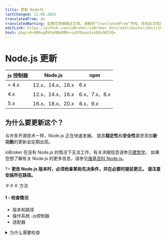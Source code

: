 ```yaml
---
title: 更新 NodeJS
lastChanged: 11.08.2023
translatedFrom: de
translatedWarning: 如果您想编辑此文档，请删除“translatedFrom”字段，否则此文档将再次自动翻译
editLink: https://github.com/ioBroker/ioBroker.docs/edit/master/docs/zh-cn/install/updatenode.md
hash: pGgc+A+dB6ugB5PyKBBdMMv+sp5PBupo1so0DvGNIXQ=
---
```

# Node.js 更新
| js 控制器 | Node.js | npm |
| ------ | ----------- | ------------- |
| < 4.x | 12.x、14.x、16.x | 6.x |
| 4.x | 12.x、14.x、16.x | 6.x、7.x、8.x |
| 5.x | 16.x、18.x、20.x | 8.x、9.x |

## 为什么要更新这个？
与许多开源技术一样，Node.js 正在快速发展。
提高**稳定性**和**安全性**甚至添加**新功能**的更新会定期出现。

ioBroker 在没有 Node.js 的情况下无法工作，有关详细信息请参见[建筑学](https://www.iobroker.net/#de/documentation/basics/architecture.md)。
如果您想了解有关 Node.js 的更多信息，请参见[维基百科 Node.js](https://de.wikipedia.org/wiki/Node.js)。

?> **更改 Node.js 版本时，必须检查某些先决条件，并在必要时提前更正。
请注意安装所在路径。**

＃＃＃ 方法
#### 1 - 检查情况
- 版本和路径
- 操作系统
-js控制器
- 适配器

<details><summary>为什么需要检查</summary>

- 哪个版本，最重要的是安装所在的目录

- 在 Raspi 环境中，甚至经常使用基于“Debian jessie”或“Debian wheezy”的较旧系统。对于他们来说，没有什么比 Nodejs 10 更高的了，如有必要，可以更新操作系统。

- 检查安装了哪个 js-controller 版本（也可以在管理中的主机选项卡上看到）。

对于 js-controller 3.x 之前的版本，如果可能，请先更新 js-controller。最好至少3.2！例如，论坛中有这个[贡献](https://forum.iobroker.net/topic/42385/js-controller-3-2-jetzt-im-stable)。

- 为确保更新后不出现不兼容或问题，您应检查系统上的所有适配器并在必要时进行更新。

最好通过管理员、变更日志或相应适配器的 GitHub 检查适配器自述文件，以查看已安装的适配器版本是否明确支持计划的 Node.js 版本。

</详情>

#### 2 - 创建备份
在对系统进行任何更改之前，必须创建备份。根据系统的不同，有不同的选项。建议使用 BackitUp 适配器或命令行命令。
备份应该是最新的，以便尽可能不丢失数据。

#### 3 - 更新适配器
系统中使用的适配器应与新的 Node.js 版本兼容；它们可能需要更新。

#### 4 - 停止 ioBroker
ioBroker 使用其自己的控制台命令或通过系统服务管理停止

#### 5 - 检查进程是否仍在运行
这通常会终止所有进程。为了安全起见，您应该再次检查是否没有进程（适配器、备份）实际在运行。您还可以使用“top”等工具来检查以“io.”开头的进程是否仍然存在。开始。

#### 6 - Node.js 更新
下一步是将 Node.js 更新到所需的新版本。
但是，更新会根据安装的操作系统而有所不同，请参阅说明

?> 节点包管理器（简称 `npm`）也将更新；这可能需要重置为 npm v6.x，直到 js-controller 版本 3，具体取决于所使用的 Node.js 版本。从 js-controller 版本 4 开始，还支持 npm v8.x/9.x。

#### 7 - 检查版本和路径
更新完成后，再次检查路径和安装的版本。

#### 8 - 运行 ioBroker 修复程序
由于如开头所述，Node.js 的安装会对系统进行一些更改，因此之后需要运行 ioBroker 修复程序。
除此之外，这会恢复 ioBroker 操作所需的安全设置，并检查和更正所有授权。

#### 9 - 启动 ioBroker
使用的一些 JavaScript 模块包含需要编译的部分。此过程发生在安装过程中。
编译后，这些模块与 Node.js 版本绑定。因此，更新后，必须重新编译这些部分。
自 js-controller 3.0 版以来，已经尝试识别包含此类部分的适配器并自动重建它们。
此过程可能需要一些时间，并且受影响的适配器可能会重新启动多次。这可以在日志文件中观察到。最简单的方法是在终端中使用“`iob logs --watch | uniq `”

<details><summary>自动重建</summary>

ioBroker 自动尝试检测因需要更新而未启动的适配器。这样可以识别典型的错误消息，并且 ioBroker 尝试进行相应的更新。首先，对受影响的适配器进行“重建”，如果这没有帮助，则更新适配器依赖项。因此，适配器可能会重新启动多次。这里请耐心等待！只有当适配器保持永久红色并且日志显示重建不起作用时，您才采取行动！

</详情>

<details><summary>手动重建</summary>

如果自动重建不起作用，可以手动执行，请参阅故障排除。

</详情>

<details><summary>特殊情况（例如串口）</summary>

不幸的是，在某些特殊情况下，即使上述选项也无法完成重建，其中之一就是串行端口。

例如，日志可能如下所示（即使在所有重建尝试之后）。

<details><summary>日志</summary>

![日志](../../de/install/media/Log-Update_NodeJS.jpg)

</详情>

还有其他错误消息，但它们都是同一件事。
最简单的选择是在 **正确的** 目录中手动重建。
在这种情况下，查找带有“绑定”的目录 - 上面是 */opt/iobroker/node_modules/serialport/node_modules/bindings ...* 在较新的版本中，它也可以是 */opt/iobroker/node_modules/串行端口/node_modules /@串行端口/绑定*。

然后进入该目录并执行`npm install --omit=dev`。然后再次重新启动适配器。

另一种情况是带有画布模块（可能是 echarts 或 Mihome-vacuum）的适配器，可能会出现问题。

</详情>

## Debian/Ubuntu 说明
#### 1 - 检查版本和路径
```
sudo ln -s /usr/bin/node /usr/bin/nodejs &> /dev/null
type -p nodejs node npm npx corepack && nodejs -v && node -v && npm -v && npx -v && corepack -v

```

- 输出

```
/usr/bin/nodejs
/usr/bin/node
/usr/bin/npm
/usr/bin/npx
/usr/bin/corepack
v18.15.0
v18.15.0
9.6.0
9.6.0
0.19.0
```

重要的是：nodejs在/usr/bin中node在/usr/bin中npm在/usr/bin中npx在/usr/bin中corepack在/usr/bin中以及nodejs和node的版本号截至 npm 和 npx 均同意。

#### 2 - 备份
```
iobroker backup
```

- 替代[选项](https://www.iobroker.net/#de/documentation/config/backup.md)

#### 3 - 更新适配器
- 说明可以在[管理适配器](https://www.iobroker.net/#de/documentation/tutorial/adapter.md)中找到

#### 4 - 停止 ioBroker
```
iobroker stop
```

#### 5 - 检查 ioBroker 进程
```
ps aux | grep 'io\|PID'
```

- 和

```
ps aux | grep 'backup\|PID'

```

- 如果进程仍在运行

```
sudo kill -9 <ProzessID>
```

#### 6 - Node.JS 更新
- 有关 [Node.Js] 的详细信息(https://github.com/nodesource/distributions#installation-instructions)

```
curl -sL https://deb.nodesource.com/setup_18.x | sudo -E bash -
sudo apt install -y nodejs
```

- 对于其他 Node.js 版本，只需将 URL 中的 18 替换为其他版本号即可。

!> 自 2023 年 3 月起，ioBroker 建议使用 Node.js 版本 18！

!> 不得使用奇怪的 Node.js 版本。

#### 7 - 检查版本/路径
```
type -p nodejs node npm npx corepack && nodejs -v && node -v && npm -v && npx -v && corepack -v
```

#### 8 - 运行 iobroker 修复程序
```
iobroker fix
```

#### 9 - 启动 ioBroker
```
 iobroker start
 ```

## Windows 说明
#### 1 - 检查版本（Windows 键 + R）
```
cmd.exe /C node -v & pause
```

#### 2 - 备份
```
iobroker backup
```

- 替代[选项](https://www.iobroker.net/#de/documentation/config/backup.md)

#### 3 - 更新适配器
- 说明可以在[管理适配器](https://www.iobroker.net/#de/documentation/tutorial/adapter.md)中找到

#### 4- 备份文件夹：
```
C:\Program Files\iobroker\deinhostname\nodejs
```

#### 5 - 停止 iobroker
```
iobroker stop
```

#### 6 - Node.js 更新
- 将 [Node.js](https://nodejs.org) 下载为存档，而不是 msi 文件
- 解压缩下载并将整个文件夹复制到现有文件夹上：

```
C:\Program Files\iobroker\deinhostname\nodejs
```

- 将文件 **nodevars.bat** 从备份副本复制回文件夹：

```
C:\Program Files\iobroker\deinhostname\nodejs
```

#### 7 - 检查版本
```
cmd.exe /C node -v & pause
```

#### 8 - 运行 iobroker 修复程序
```
iobroker fix
```

#### 9 - 启动 ioBroker
```
iobroker start
```

## Docker 使用说明
- Node.js 通常通过将容器更新为新版本的 [Docker 映像](https://hub.docker.com/r/buanet/iobroker/tags) 来完成。
- 有关 iobroker 容器的详细过程和更多详细信息，请访问 [buanet](https://smarthome.buanet.de/2020/10/iobroker-docker-container-updates-upgrades/)。

＃＃ 故障排除
### 手动重建
- 有这个

```
iobroker rebuild <adaptername>
```

- 如果这还不够

```
iobroker rebuild <adaptername> --install
```

- 只需在 shell 中手动运行即可。理想情况下，一切都应该自动完成。

?> 只要 js 控制器低于版本 4，即使在主要版本内进行了 Node.js 更新，也必须执行 [ioBroker 修复程序](https://www.iobroker.net/#de/documentation/install/linux.md)。
使用版本 4 中的未来 js 控制器，重建将完全自动处理。
不再支持手动重建。